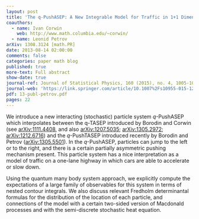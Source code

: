 ```yaml
---
layout: post
title: 'The q-PushASEP: A New Integrable Model for Traffic in 1+1 Dimension'
coauthors:
  - name: Ivan Corwin
    web: http://www.math.columbia.edu/~corwin/
  - name: Leonid Petrov
arXiv: 1308.3124 [math.PR]
date: 2013-08-14 02:00:00
comments: false
categories: paper math blog
published: true
more-text: Full abstract
show-date: true
journal-ref: Journal of Statistical Physics, 160 (2015), no. 4, 1005-1026
journal-web: 'https://link.springer.com/article/10.1007%2Fs10955-015-1218-9'
pdf: 13-publ-petrov.pdf
pages: 22
---
```


We introduce a new interacting (stochastic) particle system $q$-PushASEP which
interpolates between the q-TASEP introduced by Borodin and Corwin (see
<a href="https://arxiv.org/abs/1111.4408">arXiv:1111.4408</a>, and also <a href="https://arxiv.org/abs/1207.5035">arXiv:1207.5035</a>; <a href="https://arxiv.org/abs/1305.2972">arXiv:1305.2972</a>; <a href="https://arxiv.org/abs/1212.6716">arXiv:1212.6716</a>)
and the $q$-PushTASEP introduced recently by Borodin and Petrov
(<a href="https://arxiv.org/abs/1305.5501">arXiv:1305.5501</a>).<!--more--> In the $q$-PushASEP, particles can jump to the left or to the
right, and there is a certain partially asymmetric pushing mechanism present.
This particle system has a nice interpretation as a model of traffic on a
one-lane highway in which cars are able to accelerate or slow down.

Using the quantum many body system approach, we explicitly compute the
expectations of a large family of observables for this system in terms of
nested contour integrals. We also discuss relevant Fredholm determinantal
formulas for the distribution of the location of each particle, and connections
of the model with a certain two-sided version of Macdonald processes and with
the semi-discrete stochastic heat equation.
